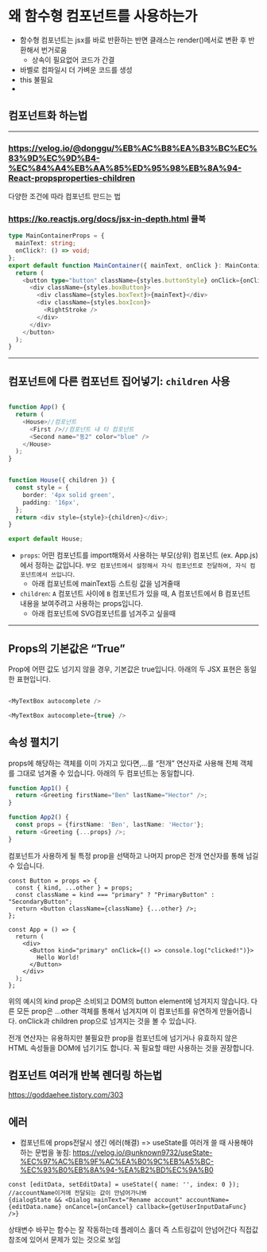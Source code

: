 # 왜 함수형 컴포넌트를 사용하는가
- 함수형 컴포넌트는 jsx를 바로 반환하는 반면 클래스는 render()메서로 변환 후 반환해서 번거로움
  - 상속이 필요없어 코드가 간결
- 바벨로 컴파일시 더 가벼운 코드를 생성
- this 불필요
- 
## 컴포넌트화 하는법

---------
### https://velog.io/@donggu/%EB%AC%B8%EA%B3%BC%EC%83%9D%EC%9D%B4-%EC%84%A4%EB%AA%85%ED%95%98%EB%8A%94-React-propsproperties-children  
다양한 조건에 따라 컴포넌트 만드는 법


### https://ko.reactjs.org/docs/jsx-in-depth.html  쿨북
``` typescript
type MainContainerProps = {
  mainText: string;
  onClick?: () => void;
};
export default function MainContainer({ mainText, onClick }: MainContainerProps) {
  return (
    <button type="button" className={styles.buttonStyle} onClick={onClick}>
      <div className={styles.boxButton}>
        <div className={styles.boxText}>{mainText}</div>
        <div className={styles.boxIcon}>
          <RightStroke />
        </div>
      </div>
    </button>
  );
}
```
--------
## 컴포넌트에 다른 컴포넌트 집어넣기: `children` 사용
```typescript

function App() {
  return (
    <House>//컴포넌트
      <First />//컴포넌트 내 타 컴포넌트
      <Second name="동2" color="blue" />
    </House>
  );
}


function House({ children }) {
  const style = {
    border: '4px solid green',
    padding: '16px',
  };
  return <div style={style}>{children}</div>;
}

export default House;
```

* `props`: 어떤 컴포넌트를 import해와서 사용하는 부모(상위) 컴포넌트 (ex. App.js)에서 정하는 값입니다. `부모 컴포넌트에서 설정해서 자식 컴포넌트로 전달하여, 자식 컴포넌트에서 쓰입니다`.
  * 아래 컴포넌트에 mainText등 스트링 값을 넘겨줄때
* `children`: `A` 컴포넌트 사이에 `B` 컴포넌트가 있을 때, A 컴포넌트에서 B 컴포넌트 내용을 보여주려고 사용하는 props입니다.
  * 아래 컴포넌트에 SVG컴포넌트를 넘겨주고 싶을때 
-----
## Props의 기본값은 “True”
Prop에 어떤 값도 넘기지 않을 경우, 기본값은 true입니다. 아래의 두 JSX 표현은 동일한 표현입니다.
```typescript

<MyTextBox autocomplete />

<MyTextBox autocomplete={true} />
```
## 속성 펼치기
props에 해당하는 객체를 이미 가지고 있다면,...를 “전개” 연산자로 사용해 전체 객체를 그대로 넘겨줄 수 있습니다. 아래의 두 컴포넌트는 동일합니다.
```typescript
function App1() {
  return <Greeting firstName="Ben" lastName="Hector" />;
}

function App2() {
  const props = {firstName: 'Ben', lastName: 'Hector'};
  return <Greeting {...props} />;
}
```
컴포넌트가 사용하게 될 특정 prop을 선택하고 나머지 prop은 전개 연산자를 통해 넘길 수 있습니다.
```
const Button = props => {
  const { kind, ...other } = props;
  const className = kind === "primary" ? "PrimaryButton" : "SecondaryButton";
  return <button className={className} {...other} />;
};

const App = () => {
  return (
    <div>
      <Button kind="primary" onClick={() => console.log("clicked!")}>
        Hello World!
      </Button>
    </div>
  );
};
```
위의 예시의 kind prop은 소비되고 DOM의 button element에 넘겨지지 않습니다. 다른 모든 prop은 ...other 객체를 통해서 넘겨지며 이 컴포넌트를 유연하게 만들어줍니다. onClick과 children prop으로 넘겨지는 것을 볼 수 있습니다.

전개 연산자는 유용하지만 불필요한 prop을 컴포넌트에 넘기거나 유효하지 않은 HTML 속성들을 DOM에 넘기기도 합니다. 꼭 필요할 때만 사용하는 것을 권장합니다.



## 컴포넌트 여러개 반복 렌더링 하는법 

https://goddaehee.tistory.com/303

## 에러
* 컴포넌트에 props전달시 생긴 에러(해결)
=> useState를 여러개 쓸 때 사용해야 하는 문법을 놓침: https://velog.io/@unknown9732/useState-%EC%97%AC%EB%9F%AC%EA%B0%9C%EB%A5%BC-%EC%93%B0%EB%8A%94-%EA%B2%BD%EC%9A%B0
```  
const [editData, setEditData] = useState({ name: '', index: 0 });
//accountName이거에 전달되는 값이 안넘어가나봐
{dialogState && <Dialog mainText="Rename account" accountName={editData.name} onCancel={onCancel} callback={getUserInputDataFunc} />}
```
상태변수 바꾸는 함수는 잘 작동하는데 플레이스 홀더 즉 스트링값이 안넘어간다  직접값 참조에 있어서 문제가 있는 것으로 보임